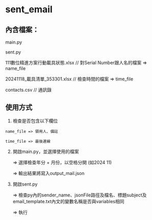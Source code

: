 # sent_email
## 內含檔案：
  main.py
  
  sent.py
  
  111數位精進方案行動載具狀態.xlsx // 對Serial Number跟人名的檔案 => name_file
  
  20241118_載具清單_353301.xlsx // 檢查時間的檔案 => time_file
  
  contacts.csv // 通訊錄
  
## 使用方式
  1. 檢查是否包含以下欄位
     
    name_file => 領用人、備註

    time_file => 最後連線
  
  2. 開啟main.py，並選擇使用的檔案
     
     => 選擇檢查年分 + 月份，以空格分開 (如2024 11)
     
     => 輸出結果將寫入output_mail.json
     
  3. 開啟sent.py
     
     => 檢查py內的sender_name、jsonFile路徑及檔名、標題subject及email_template.txt內文的變數名稱是否與variables相同
     
     => 執行
     
